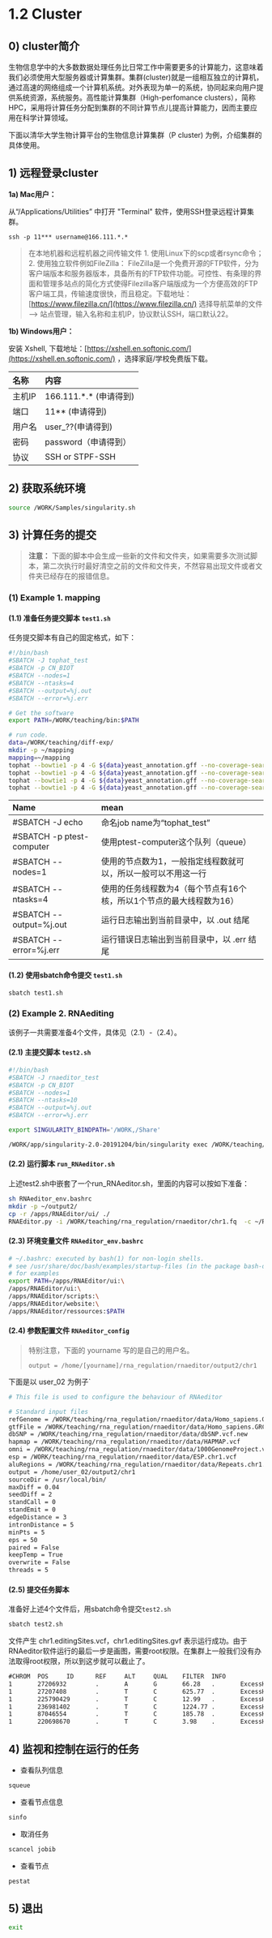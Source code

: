 # 1.2 Cluster

## 0\) cluster简介

生物信息学中的大多数数据处理任务比日常工作中需要更多的计算能力，这意味着我们必须使用大型服务器或计算集群。集群\(cluster\)就是一组相互独立的计算机，通过高速的网络组成一个计算机系统。对外表现为单一的系统，协同起来向用户提供系统资源，系统服务。高性能计算集群（High-perfomance clusters），简称HPC，采用将计算任务分配到集群的不同计算节点儿提高计算能力，因而主要应用在科学计算领域。

下面以清华大学生物计算平台的生物信息计算集群（P cluster\) 为例，介绍集群的具体使用。

## 1\) 远程登录cluster

**1a\) Mac用户：**

从“/Applications⁩/⁨Utilities” 中打开 "Terminal" 软件，使用SSH登录远程计算集群。

`ssh -p 11*** username@166.111.*.*`

> 在本地机器和远程机器之间传输文件 1. 使用Linux下的scp或者rsync命令； 2. 使用独立软件例如FileZilla： FileZilla是一个免费开源的FTP软件，分为客户端版本和服务器版本，具备所有的FTP软件功能。可控性、有条理的界面和管理多站点的简化方式使得Filezilla客户端版成为一个方便高效的FTP客户端工具，传输速度很快，而且稳定。下载地址：[https://www.filezilla.cn/](https://www.filezilla.cn/) 选择导航菜单的文件 --&gt; 站点管理，输入名称和主机IP，协议默认SSH，端口默认22。

**1b\) Windows用户：**

安装 Xshell, 下载地址：[https://xshell.en.softonic.com/](https://xshell.en.softonic.com/) ，选择家庭/学校免费版下载。

| 名称 | 内容 |
| :--- | :--- |
| 主机IP | 166.111.\*.\* \(申请得到\) |
| 端口 | 11\*\* \(申请得到\) |
| 用户名 | user\_??\(申请得到\) |
| 密码 | password（申请得到） |
| 协议 | SSH or STPF-SSH |

## 2\) 获取系统环境

```bash
source /WORK/Samples/singularity.sh
```

## 3) 计算任务的提交

> **注意：** 下面的脚本中会生成一些新的文件和文件夹，如果需要多次测试脚本，第二次执行时最好清空之前的文件和文件夹，不然容易出现文件或者文件夹已经存在的报错信息。

### (1) Example 1. mapping

#### (1.1) 准备任务提交脚本 `test1.sh`

任务提交脚本有自己的固定格式，如下：

```bash
#!/bin/bash
#SBATCH -J tophat_test
#SBATCH -p CN_BIOT
#SBATCH --nodes=1
#SBATCH --ntasks=4
#SBATCH --output=%j.out
#SBATCH --error=%j.err

# Get the software
export PATH=/WORK/teaching/bin:$PATH

# run code.
data=/WORK/teaching/diff-exp/
mkdir -p ~/mapping
mapping=~/mapping
tophat --bowtie1 -p 4 -G ${data}yeast_annotation.gff --no-coverage-search -o ${mapping}/wt1_thout ${data}bowtie_index/YeastGenome ${data}Raw_reads_10k/wt1.fq
tophat --bowtie1 -p 4 -G ${data}yeast_annotation.gff --no-coverage-search -o ${mapping}/wt2_thout ${data}bowtie_index/YeastGenome ${data}Raw_reads_10k/wt2.fq
tophat --bowtie1 -p 4 -G ${data}yeast_annotation.gff --no-coverage-search -o ${mapping}/wt1X_thout ${data}bowtie_index/YeastGenome ${data}Raw_reads_10k/wt1X.fq
tophat --bowtie1 -p 4 -G ${data}yeast_annotation.gff --no-coverage-search -o ${mapping}/wt2X_thout ${data}bowtie_index/YeastGenome ${data}Raw_reads_10k/wt2X.fq
```

| Name | mean |
| :--- | :--- |
| \#SBATCH -J echo | 命名job name为“tophat\_test” |
| \#SBATCH -p ptest-computer | 使用ptest-computer这个队列（queue） |
| \#SBATCH --nodes=1 | 使用的节点数为1，一般指定线程数就可以，所以一般可以不用这一行 |
| \#SBATCH --ntasks=4 | 使用的任务线程数为4（每个节点有16个核，所以1个节点的最大线程数为16） |
| \#SBATCH --output=%j.out | 运行日志输出到当前目录中，以 .out 结尾 |
| \#SBATCH --error=%j.err | 运行错误日志输出到当前目录中，以 .err 结尾 |


#### (1.2) 使用sbatch命令提交 `test1.sh`

```bash
sbatch test1.sh
```


### (2) Example 2. RNAediting

该例子一共需要准备4个文件，具体见（2.1）-（2.4）。

#### (2.1) 主提交脚本 `test2.sh`

```bash
#!/bin/bash
#SBATCH -J rnaeditor_test
#SBATCH -p CN_BIOT
#SBATCH --nodes=1
#SBATCH --ntasks=10
#SBATCH --output=%j.out
#SBATCH --error=%j.err

export SINGULARITY_BINDPATH='/WORK,/Share'

/WORK/app/singularity-2.0-20191204/bin/singularity exec /WORK/teaching/image/rnaeditor_1.8.simg bash run_RNAeditor.sh
```

#### (2.2) 运行脚本 `run_RNAeditor.sh`

上述test2.sh中嵌套了一个run_RNAeditor.sh，里面的内容可以按如下准备：

```bash
sh RNAeditor_env.bashrc
mkdir -p ~/output2/
cp -r /apps/RNAEditor/ui/ ./
RNAEditor.py -i /WORK/teaching/rna_regulation/rnaeditor/chr1.fq  -c ~/RNAeditor_config
```

#### (2.3) 环境变量文件 `RNAeditor_env.bashrc`

```bash
# ~/.bashrc: executed by bash(1) for non-login shells.
# see /usr/share/doc/bash/examples/startup-files (in the package bash-doc)
# for examples
export PATH=/apps/RNAEditor/ui:\
/apps/RNAEditor/ui:\
/apps/RNAEditor/scripts:\
/apps/RNAEditor/website:\
/apps/RNAEditor/ressources:$PATH
```

#### (2.4) 参数配置文件 `RNAeditor_config`

> 特别注意，下面的 yourname 写的是自己的用户名。
>
> `output = /home/[yourname]/rna_regulation/rnaeditor/output2/chr1`

下面是以 user_02 为例子`

```bash
# This file is used to configure the behaviour of RNAeditor

# Standard input files
refGenome = /WORK/teaching/rna_regulation/rnaeditor/data/Homo_sapiens.GRCh38.ch1.fa
gtfFile = /WORK/teaching/rna_regulation/rnaeditor/data/Homo_sapiens.GRCh38.chr1.gtf
dbSNP = /WORK/teaching/rna_regulation/rnaeditor/data/dbSNP.vcf.new
hapmap = /WORK/teaching/rna_regulation/rnaeditor/data/HAPMAP.vcf
omni = /WORK/teaching/rna_regulation/rnaeditor/data/1000GenomeProject.vcf
esp = /WORK/teaching/rna_regulation/rnaeditor/data/ESP.chr1.vcf
aluRegions = /WORK/teaching/rna_regulation/rnaeditor/data/Repeats.chr1.bed
output = /home/user_02/output2/chr1
sourceDir = /usr/local/bin/
maxDiff = 0.04
seedDiff = 2
standCall = 0
standEmit = 0
edgeDistance = 3
intronDistance = 5
minPts = 5
eps = 50
paired = False
keepTemp = True
overwrite = False
threads = 5
```

#### (2.5) 提交任务脚本

准备好上述4个文件后，用sbatch命令提交`test2.sh`

```bash
sbatch test2.sh
```

文件产生 chr1.editingSites.vcf，chr1.editingSites.gvf 表示运行成功。由于RNAeditor软件运行的最后一步是画图，需要root权限。在集群上一般我们没有办法取得root权限，所以到这步就可以截止了。
```txt
#CHROM  POS     ID      REF     ALT     QUAL    FILTER  INFO
1       27206932        .       A       G       66.28   .       ExcessHet=3;ABHom=1;FS=0;MLEAF=1;MLEAC=2;AF=1;GI=ENSG00000225159:noncoding-exon;AC=2;AN=2;MQ0=0;Dels=0;SOR=3;MQ=37;QD=11;HaplotypeScore=0;BaseCounts=0,1,6,0;DP=7;
1       27207408        .       T       C       625.77  .       ExcessHet=3;ABHom=1;FS=0;MLEAF=1;MLEAC=2;AF=1;GI=ENSG00000225159:noncoding-exon;AC=2;AN=2;MQ0=0;Dels=0;SOR=6;MQ=33;QD=22;HaplotypeScore=5;BaseCounts=0,28,0,0;DP=28;
1       225790429       .       T       C       12.99   .       ExcessHet=3;AC=1;BaseQRankSum=-1;MLEAF=0;AF=0;ABHet=0;GI=ENSG00000143742:3'UTR;MLEAC=1;AN=2;MQ0=0;Dels=0;FS=0;MQ=37;QD=2;SOR=0;HaplotypeScore=1;MQRankSum=1;BaseCounts=0,2,0,4;DP=6;ReadPosRankSum=-1;
1       236981402       .       T       C       1224.77 .       ExcessHet=3;ABHom=1;FS=0;MLEAF=1;MLEAC=2;AF=1;GI=ENSG00000237991:noncoding-exon;AC=2;AN=2;MQ0=0;Dels=0;SOR=7;MQ=30;QD=27;HaplotypeScore=0;BaseCounts=0,44,2,0;DP=46;
1       87046554        .       T       C       185.78  .       ExcessHet=3;ABHom=1;FS=0;MLEAF=1;MLEAC=2;AF=1;GI=ENSG00000153936:intron,ENSG00000267561:intron,ENSG00000225568:noncoding-exon;AC=2;AN=2;MQ0=0;Dels=0;SOR=1;MQ=37;QD=23;HaplotypeScore=0;BaseCounts=0,8,0,0;DP=8;
1       220698670       .       T       C       3.98    .       ExcessHet=3;AC=1;BaseQRankSum=1;MLEAF=0;AF=0;ABHet=0;GI=ENSG00000162817:3'UTR;MLEAC=1;AN=2;MQ0=0;Dels=0;FS=0;MQ=37;QD=0;SOR=0;HaplotypeScore=0;MQRankSum=-1;BaseCounts=0,2,0,9;DP=11;ReadPosRankSum=0;
```

## 4\) 监视和控制在运行的任务

* 查看队列信息

```bash
squeue
```

* 查看节点信息

```bash
sinfo
```

* 取消任务

```bash
scancel jobib
```

* 查看节点

```bash
pestat
```

## 5\) 退出

```bash
exit
```

